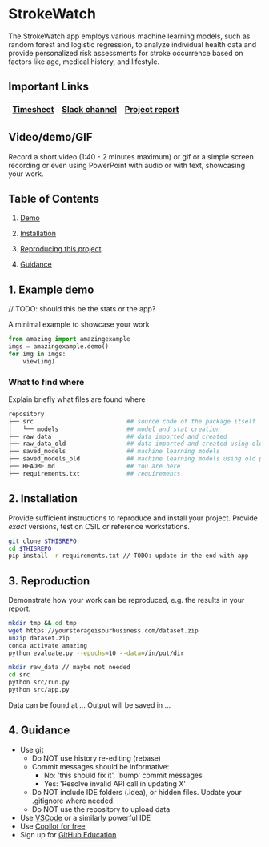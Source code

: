 # StrokeWatch

The StrokeWatch app employs various machine learning models, such as random forest and logistic regression, to analyze individual health data and provide personalized risk assessments for stroke occurrence based on factors like age, medical history, and lifestyle.

## Important Links

| [Timesheet](https://1sfu-my.sharepoint.com/:x:/g/personal/kabhishe_sfu_ca/ERc0Vdpa4d9JsOf2QhltWxoBg9t34Slpekk71h27oCd2Yw?e=xaOhcR) | [Slack channel](https://app.slack.com/client/T05JYJAF22G/C05TGPB8D1A/docs/Qp:F05TE8BJEMR/1701591119214) | [Project report](https://www.overleaf.com/project/650c9edaf58339ecbee4649d) |
|-----------|---------------|-------------------------|

## Video/demo/GIF

Record a short video (1:40 - 2 minutes maximum) or gif or a simple screen recording or even using PowerPoint with audio or with text, showcasing your work.


## Table of Contents
1. [Demo](#demo)

2. [Installation](#installation)

3. [Reproducing this project](#repro)

4. [Guidance](#guide)


<a name="demo"></a>
## 1. Example demo

// TODO: should this be the stats or the app?

A minimal example to showcase your work

```python
from amazing import amazingexample
imgs = amazingexample.demo()
for img in imgs:
    view(img)
```

### What to find where

Explain briefly what files are found where

```bash
repository
├── src                          ## source code of the package itself
│   └── models                   ## model and stat creation
├── raw_data                     ## data imported and created
├── raw_data_old                 ## data imported and created using old encoding
├── saved_models                 ## machine learning models
├── saved_models_old             ## machine learning models using old preprocessing
├── README.md                    ## You are here
├── requirements.txt             ## requirements
```

<a name="installation"></a>

## 2. Installation

Provide sufficient instructions to reproduce and install your project. 
Provide _exact_ versions, test on CSIL or reference workstations.

```bash
git clone $THISREPO
cd $THISREPO
pip install -r requirements.txt // TODO: update in the end with app
```

<a name="repro"></a>
## 3. Reproduction
Demonstrate how your work can be reproduced, e.g. the results in your report.
```bash
mkdir tmp && cd tmp
wget https://yourstorageisourbusiness.com/dataset.zip
unzip dataset.zip
conda activate amazing
python evaluate.py --epochs=10 --data=/in/put/dir

mkdir raw_data // maybe not needed
cd src
python src/run.py
python src/app.py
```
Data can be found at ...
Output will be saved in ...

<a name="guide"></a>
## 4. Guidance

- Use [git](https://git-scm.com/book/en/v2)
    - Do NOT use history re-editing (rebase)
    - Commit messages should be informative:
        - No: 'this should fix it', 'bump' commit messages
        - Yes: 'Resolve invalid API call in updating X'
    - Do NOT include IDE folders (.idea), or hidden files. Update your .gitignore where needed.
    - Do NOT use the repository to upload data
- Use [VSCode](https://code.visualstudio.com/) or a similarly powerful IDE
- Use [Copilot for free](https://dev.to/twizelissa/how-to-enable-github-copilot-for-free-as-student-4kal)
- Sign up for [GitHub Education](https://education.github.com/) 
